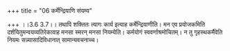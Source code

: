 +++
title = "06 कर्मेन्द्रियाणि संयम्य"

+++
।।3.6 3.7।। तथापि शक्तितः त्यागः कार्य इत्याह कर्मेन्द्रियाणीति। मन एव
प्रयोजकमिति दर्शयितुमन्वयव्यतिरेकावाह मनसा स्मरन् मनसा नियम्येति।
कर्मयोगं स्ववर्णाश्रमोचितम्। न तु गृहस्थकर्मैवेति नियमः
सन्न्यासादिविधानात् सामान्यवचनाच्च।
